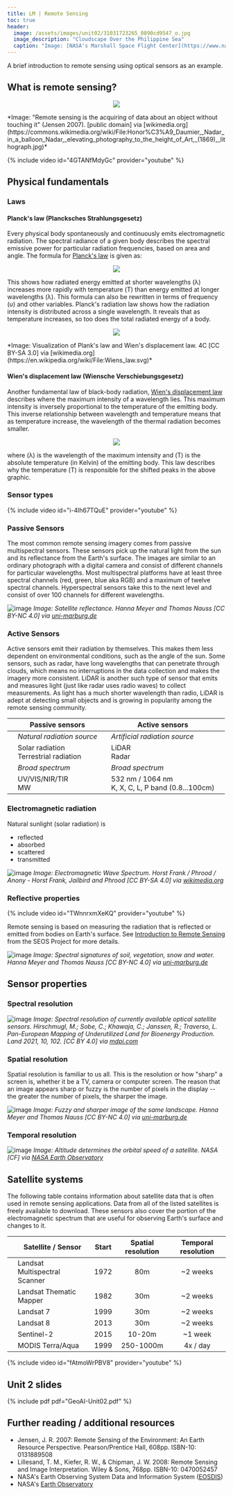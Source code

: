 ```yaml
---
title: LM | Remote Sensing
toc: true
header:
  image: /assets/images/unit02/31031723265_0890cd9547_o.jpg
  image_description: "Cloudscape Over the Philippine Sea"
  caption: "Image: [NASA's Marshall Space Flight Center](https://www.nasa.gov/centers/marshall/home/index.html) [CC BY-NC 2.0] via [flickr.com](https://www.flickr.com/photos/nasamarshall/31031723265/)"
---
```


A brief introduction to remote sensing using optical sensors as an example.

<!--more-->

## What is remote sensing?
<p align="center">
  <img src="../assets/images/unit02/remote_sensing.png">
</p>
*Image: "Remote sensing is the acquiring of data about an object without touching it" (Jensen 2007). [public domain] via [wikimedia.org](https://commons.wikimedia.org/wiki/File:Honor%C3%A9_Daumier,_Nadar_in_a_balloon_Nadar,_elevating_photography_to_the_height_of_Art,_(1869),_lithograph.jpg)*


{% include video id="4GTANfMdyGc" provider="youtube" %}

## Physical fundamentals

### Laws

#### Planck's law (Plancksches Strahlungsgesetz)
Every physical body spontaneously and continuously emits electromagnetic radiation. The spectral radiance of a given body describes the spectral emissive power for particular radiation frequencies, based on area and angle. The formula for [Planck's law](https://en.wikipedia.org/wiki/Planck%27s_law) is given as:
<p align="center">
  <img src="../assets/images/unit02/Planck_formula_wavelength.png">
</p>

This shows how radiated energy emitted at shorter wavelengths (&lambda;) increases more rapidly with temperature (&Tau;) than energy emitted at longer wavelengths (&lambda;). This formula can also be rewritten in terms of frequency (&upsilon;) and other variables. Planck's radiation law shows how the radiation intensity is distributed across a single wavelength. It reveals that as temperature increases, so too does the total radiated energy of a body.

<p align="center">
  <img src="../assets/images/unit02/Plancks_law.png">
</p>
*Image: Visualization of Plank's law and Wien's displacement law. 4C [CC BY-SA 3.0] via [wikimedia.org](https://en.wikipedia.org/wiki/File:Wiens_law.svg)*

#### Wien's displacement law (Wiensche Verschiebungsgesetz)
Another fundamental law of black-body radiation, [Wien's displacement law](https://en.wikipedia.org/wiki/Wien%27s_displacement_law) describes where the maximum intensity of a wavelength lies. This maximum intensity is inversely proportional to the temperature of the emitting body. This inverse relationship between wavelength and temperature means that as temperature increase, the wavelength of the thermal radiation becomes smaller.

<p align="center">
  <img src="../assets/images/unit02/Wien_displacement_law.png">
</p>

where (&lambda;) is the wavelength of the maximum intensity and (&Tau;) is the absolute temperature (in Kelvin) of the emitting body. This law describes why the temperature (&Tau;) is responsible for the shifted peaks in the above graphic.

### Sensor types


{% include video id="i-4lh67TQuE" provider="youtube" %}

### Passive Sensors
The most common remote sensing imagery comes from passive multispectral sensors. These sensors pick up the natural light from the sun and its reflectance from the Earth's surface. The images are similar to an ordinary photograph with a digital camera and consist of different channels for particular wavelengths. Most multispectral platforms have at least three spectral channels (red, green, blue aka RGB) and a maximum of twelve spectral channels. Hyperspectral sensors take this to the next level and consist of over 100 channels for different wavelengths.

![image](../assets/images/unit02/satellite_reflectance.png)
*Image: Satellite reflectance. Hanna Meyer and Thomas Nauss [CC BY-NC 4.0] via [uni-marburg.de](https://ilias.uni-marburg.de/ilias.php?ref_id=1652369&obj_id=195392&cmd=layout&cmdClass=illmpresentationgui&cmdNode=g5&baseClass=ilLMPresentationGUI)*

### Active Sensors
Active sensors emit their radiation by themselves. This makes them less dependent on environmental conditions, such as the angle of the sun. Some sensors, such as radar, have long wavelengths that can penetrate through clouds, which means no interruptions in the data collection and makes the imagery more consistent. LiDAR is another such type of sensor that emits and measures light (just like radar uses radio waves) to collect measurements. As light has a much shorter wavelength than radio, LiDAR is adept at detecting small objects and is growing in popularity among the remote sensing community.


|   | Passive sensors                             |   | Active sensors                                          |   |
|---|---------------------------------------------|---|---------------------------------------------------------|---|
|   | *Natural radiation source*                  |   | *Artificial radiation source*                           |   |
|   | Solar radiation <br/> Terrestrial radiation |   | LiDAR <br/> Radar                                       |   |
|   | *Broad spectrum*                            |   | *Broad spectrum*                                        |   |
|   | UV/VIS/NIR/TIR <br/> MW                     |   | 532 nm / 1064 nm <br/> K, X, C, L, P band (0.8...100cm) |   |



### Electromagnetic radiation

Natural sunlight (solar radiation) is
  * reflected
  * absorbed
  * scattered
  * transmitted

![image](../assets/images/unit02/Electromagnetic_spectrum_-eng.svg)
*Image: Electromagnetic Wave Spectrum. Horst Frank / Phrood / Anony - Horst Frank, Jailbird and Phrood [CC BY-SA 4.0] via [wikimedia.org](https://commons.wikimedia.org/w/index.php?curid=3726606#/media/File:Electromagnetic_spectrum_-eng.svg)*


### Reflective properties

{% include video id="TWnnrxmXeKQ" provider="youtube" %}

Remote sensing is based on measuring the radiation that is reflected or emitted from bodies on Earth's surface. See [Introduction to Remote Sensing](https://seos-project.eu/remotesensing/remotesensing-c01-p06.html) from the SEOS Project for more details.

![image](../assets/images/unit02/reflexionsspektrum.jpg)
*Image: Spectral signatures of soil, vegetation, snow and water. Hanna Meyer and Thomas Nauss [CC BY-NC 4.0] via [uni-marburg.de](https://ilias.uni-marburg.de/ilias.php?ref_id=1652369&obj_id=195392&cmd=layout&cmdClass=illmpresentationgui&cmdNode=g5&baseClass=ilLMPresentationGUI)*

## Sensor properties

### Spectral resolution

![image](../assets/images/unit02/satellite_spectrum.jpg)
*Image: Spectral resolution of currently available optical satellite sensors. Hirschmugl, M.; Sobe, C.; Khawaja, C.; Janssen, R.; Traverso, L. Pan-European Mapping of Underutilized Land for Bioenergy Production. Land 2021, 10, 102. [CC BY 4.0] via [mdpi.com](https://www.mdpi.com/2073-445X/10/2/102#)*


### Spatial resolution
Spatial resolution is familiar to us all. This is the resolution or how "sharp" a screen is, whether it be a TV, camera or computer screen. The reason that an image appears sharp or fuzzy is the number of pixels in the display -- the greater the number of pixels, the sharper the image. 

![image](../assets/images/unit02/spatial_resolution.png)
*Image: Fuzzy and sharper image of the same landscape. Hanna Meyer and Thomas Nauss [CC BY-NC 4.0] via [uni-marburg.de](https://ilias.uni-marburg.de/ilias.php?ref_id=1652369&obj_id=195392&cmd=layout&cmdClass=illmpresentationgui&cmdNode=g5&baseClass=ilLMPresentationGUI)*


### Temporal resolution

![image](../assets/images/unit02/orbit_velocities.png)
*Image: Altitude determines the orbital speed of a satellite. NASA [CF] via [NASA Earth Observatory](https://earthobservatory.nasa.gov)*

## Satellite systems

The following table contains information about satellite data that is often used in remote sensing applications. Data from all of the listed satellites is freely available to download. These sensors also cover the portion of the electromagnetic spectrum that are useful for observing Earth's surface and changes to it.

|   | Satellite / Sensor            | Start | Spatial resolution | Temporal resolution |
|---|-------------------------------|-------|:------------------:|:-------------------:|
|   | Landsat Multispectral Scanner | 1972  | 80m                | ~2 weeks            |
|   | Landsat Thematic Mapper       | 1982  | 30m                | ~2 weeks            |
|   | Landsat 7                     | 1999  | 30m                | ~2 weeks            |
|   | Landsat 8                     | 2013  | 30m                | ~2 weeks            |
|   | Sentinel-2                    | 2015  | 10-20m             | ~1 week             |
|   | MODIS Terra/Aqua              | 1999  | 250-1000m          | 4x / day            |



{% include video id="fAtmoWrPBV8" provider="youtube" %}

## Unit 2 slides

{% include pdf pdf="GeoAI-Unit02.pdf" %}


## Further reading / additional resources

* Jensen, J. R. 2007: Remote Sensing of the Environment: An Earth Resource Perspective. Pearson/Prentice Hall, 608pp. ISBN-10: 0131889508
* Lillesand, T. M., Kiefer, R. W., & Chipman, J. W. 2008: Remote Sensing and Image Interpretation. Wiley & Sons, 768pp. ISBN-10: 0470052457
* NASA's Earth Observing System Data and Information System ([EOSDIS](https://earthdata.nasa.gov/))
* NASA's [Earth Observatory](http://earthobservatory.nasa.gov/)

